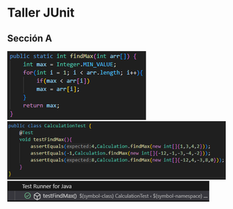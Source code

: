 # Taller JUnit
## Sección A
![](tallerjunit\capturas\findMax.png)
![](tallerjunit\capturas\CalculationTest.png)
![](tallerjunit\capturas\resultado-test.png)